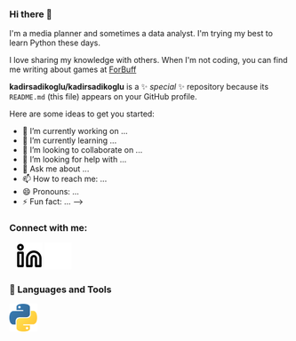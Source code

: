 ### Hi there 👋

I'm a media planner and sometimes a data analyst. I'm trying my best to learn Python these days.

I love sharing my knowledge with others. When I'm not coding, you can find me writing about games at <a href="https://forbuff.com">ForBuff</a>

**kadirsadikoglu/kadirsadikoglu** is a ✨ _special_ ✨ repository because its `README.md` (this file) appears on your GitHub profile.

Here are some ideas to get you started:

- 🔭 I’m currently working on ...
- 🌱 I’m currently learning ...
- 👯 I’m looking to collaborate on ...
- 🤔 I’m looking for help with ...
- 💬 Ask me about ...
- 📫 How to reach me: ...
- 😄 Pronouns: ...
- ⚡ Fun fact: ...
-->
### Connect with me:

&nbsp;&nbsp;
[![website](./img/linkedin-light.svg)](https://www.linkedin.com/in/kadirsadikoglu//#gh-light-mode-only)
[![website](./img/linkedin-dark.svg)](https://www.linkedin.com/in/kadirsadikoglu//#gh-dark-mode-only)


### 💼 Languages and Tools

<p align="left">
  <code><img title="Python" height="50" src="https://raw.githubusercontent.com/kadirsadikoglu/kadirsadikoglu/main/img/python-logo.png"></code>
</p>
